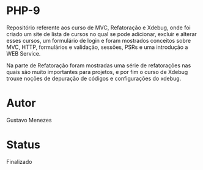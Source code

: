 # PHP-9

Repositório referente aos curso de MVC, Refatoração e Xdebug, onde foi criado um site de lista de cursos no qual se pode adicionar, excluir e alterar esses cursos, um formulário de login e foram mostrados conceitos sobre MVC, HTTP, formulários e validação, sessões, PSRs e uma introdução a WEB Service.

Na parte de Refatoração foram mostradas uma série de refatorações nas quais são muito importantes para projetos, e por fim o curso de Xdebug trouxe noções de depuração de códigos e configurações do xdebug.

# Autor

Gustavo Menezes

# Status

Finalizado
